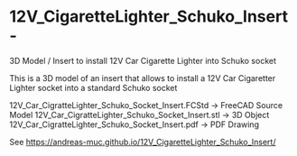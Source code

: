 # 12V_CigaretteLighter_Schuko_Insert-
3D Model / Insert to install 12V Car Cigarette Lighter into Schuko socket

This is a 3D model of an insert that allows to install a 12V Car Cigaretter Lighter socket into a standard Schuko socket

12V_Car_CigratteLighter_Schuko_Socket_Insert.FCStd -> FreeCAD Source Model
12V_Car_CigratteLighter_Schuko_Socket_Insert.stl -> 3D Object
12V_Car_CigratteLighter_Schuko_Socket_Insert.pdf -> PDF Drawing

See https://andreas-muc.github.io/12V_CigaretteLighter_Schuko_Insert/

